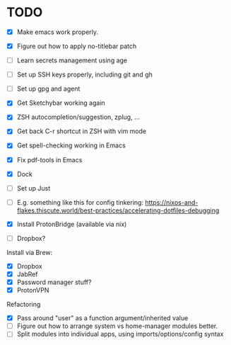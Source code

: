 
# TODO
- [x] Make emacs work properly.
- [x] Figure out how to apply no-titlebar patch
- [ ] Learn secrets management using age
- [ ] Set up SSH keys properly, including git and gh
- [ ] Set up gpg and agent
- [x] Get Sketchybar working again
- [x] ZSH autocompletion/suggestion, zplug, ...
- [x] Get back C-r shortcut in ZSH with vim mode
- [x] Get spell-checking working in Emacs
- [x] Fix pdf-tools in Emacs
- [x] Dock
- [ ] Set up Just
- [ ]   E.g. something like this for config tinkering: https://nixos-and-flakes.thiscute.world/best-practices/accelerating-dotfiles-debugging
- [x] Install ProtonBridge (available via nix)
- [ ] Dropbox?


Install via Brew:
- [x] Dropbox
- [x] JabRef
- [x] Password manager stuff?
- [x] ProtonVPN

Refactoring
- [x] Pass around "user" as a function argument/inherited value
- [ ] Figure out how to arrange system vs home-manager modules better. 
- [ ] Split modules into individual apps, using imports/options/config syntax
